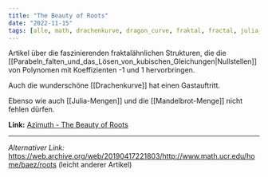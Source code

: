```yaml
---
title: "The Beauty of Roots"
date: "2022-11-15"
tags: [alle, math, drachenkurve, dragon_curve, fraktal, fractal, julia_set, komplexe_zahlen, mandelbrot, nullstelle, root]
---
```


Artikel über die faszinierenden fraktalähnlichen Strukturen, die die [[Parabeln_falten_und_das_Lösen_von_kubischen_Gleichungen|Nullstellen]] von Polynomen mit Koeffizienten -1 und 1 hervorbringen. 

Auch die wunderschöne [[Drachenkurve]] hat einen Gastauftritt.

Ebenso wie auch [[Julia-Mengen]] und die [[Mandelbrot-Menge]] nicht fehlen dürfen.

**Link:** [Azimuth - The Beauty of Roots](https://johncarlosbaez.wordpress.com/2011/12/11/the-beauty-of-roots/)

---

*Alternativer Link:* https://web.archive.org/web/20190417221803/http://www.math.ucr.edu/home/baez/roots (leicht anderer Artikel)
